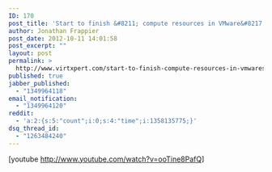 ```yaml
---
ID: 170
post_title: 'Start to finish &#8211; compute resources in VMware&#8217;s vCloud Beta in less than 10 minutes'
author: Jonathan Frappier
post_date: 2012-10-11 14:01:58
post_excerpt: ""
layout: post
permalink: >
  http://www.virtxpert.com/start-to-finish-compute-resources-in-vmwares-vcloud-beta-in-less-than-10-minutes/
published: true
jabber_published:
  - "1349964118"
email_notification:
  - "1349964120"
reddit:
  - 'a:2:{s:5:"count";i:0;s:4:"time";i:1358135775;}'
dsq_thread_id:
  - "1263484240"
---
```

[youtube http://www.youtube.com/watch?v=ooTine8PafQ]